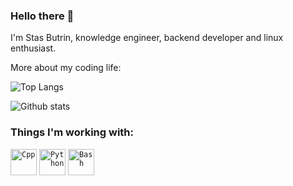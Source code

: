 ### Hello there 👋

I'm Stas Butrin, knowledge engineer, backend developer and linux enthusiast.

More about my coding life:

![Top Langs](https://github-readme-stats.vercel.app/api/top-langs/?username=shtress)

![Github stats](https://github-readme-stats.vercel.app/api?username=shtress&count_private=true&show_icons=true)

### Things I'm working with:

<code><a href="https://isocpp.org/"><img alt="Cpp" title="C++" src="https://user-images.githubusercontent.com/42747200/46140125-da084900-c26d-11e8-8ea7-c45ae6306309.png" height="42"></a></code>
<code><a href="https://isocpp.org/"><img alt="Python" title="Python" src="https://zhurnalonlain.ru/uploads/posts/2020-04/7213/7213.jpg" height="42"></a></code>
<code><a href="https://www.gnu.org/software/bash"><img alt="Bash" title="Bash" src="https://github.com/cheesits456/cheesits456/raw/master/icons/bash.png" height="42"></a></code>

